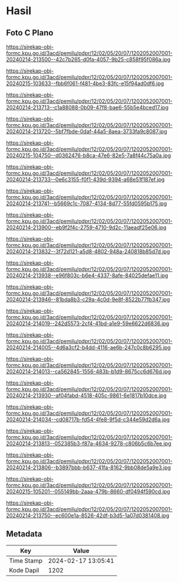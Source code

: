 # Hasil

## Foto C Plano

https://sirekap-obj-formc.kpu.go.id/3acd/pemilu/pdpr/12/02/05/20/07/1202052007001-20240214-213500--42c7b265-d0fa-4057-9b25-c858f95f086a.jpg

https://sirekap-obj-formc.kpu.go.id/3acd/pemilu/pdpr/12/02/05/20/07/1202052007001-20240215-103633--fbb6f061-f481-4be3-83fc-e15f94ad0df6.jpg

https://sirekap-obj-formc.kpu.go.id/3acd/pemilu/pdpr/12/02/05/20/07/1202052007001-20240214-213713--c1a88088-0b09-47f8-bae6-55b5e4bced17.jpg

https://sirekap-obj-formc.kpu.go.id/3acd/pemilu/pdpr/12/02/05/20/07/1202052007001-20240214-213720--5bf7fbde-0daf-44a5-8aea-3733fa9c8087.jpg

https://sirekap-obj-formc.kpu.go.id/3acd/pemilu/pdpr/12/02/05/20/07/1202052007001-20240215-104750--d0362476-b8ca-47e6-82e5-7a8f44c75a0a.jpg

https://sirekap-obj-formc.kpu.go.id/3acd/pemilu/pdpr/12/02/05/20/07/1202052007001-20240214-213733--0e6c3155-f0f1-439d-9394-a68e51f187ef.jpg

https://sirekap-obj-formc.kpu.go.id/3acd/pemilu/pdpr/12/02/05/20/07/1202052007001-20240214-213741--b5669c1c-7087-4134-8d77-55fd0595b175.jpg

https://sirekap-obj-formc.kpu.go.id/3acd/pemilu/pdpr/12/02/05/20/07/1202052007001-20240214-213900--eb9f2f4c-2759-4710-9d2c-11aeadf25e06.jpg

https://sirekap-obj-formc.kpu.go.id/3acd/pemilu/pdpr/12/02/05/20/07/1202052007001-20240214-213832--3f72d121-a5d8-4802-948a-240818b85d7d.jpg

https://sirekap-obj-formc.kpu.go.id/3acd/pemilu/pdpr/12/02/05/20/07/1202052007001-20240214-213938--e96f803c-b6e4-4337-8afe-84025defae11.jpg

https://sirekap-obj-formc.kpu.go.id/3acd/pemilu/pdpr/12/02/05/20/07/1202052007001-20240214-213946--81bda8b3-c29a-4c0d-9e8f-8522b77fb347.jpg

https://sirekap-obj-formc.kpu.go.id/3acd/pemilu/pdpr/12/02/05/20/07/1202052007001-20240214-214019--242d5573-2cf4-41bd-a1e9-59e6622d6836.jpg

https://sirekap-obj-formc.kpu.go.id/3acd/pemilu/pdpr/12/02/05/20/07/1202052007001-20240214-214005--4d6a3cf2-b4dd-4116-ae6b-247c0c8b6295.jpg

https://sirekap-obj-formc.kpu.go.id/3acd/pemilu/pdpr/12/02/05/20/07/1202052007001-20240214-214013--ca562845-1556-483b-b1d9-8675cc6d676d.jpg

https://sirekap-obj-formc.kpu.go.id/3acd/pemilu/pdpr/12/02/05/20/07/1202052007001-20240214-213930--af04fabd-4518-405c-9861-6e1817b10dce.jpg

https://sirekap-obj-formc.kpu.go.id/3acd/pemilu/pdpr/12/02/05/20/07/1202052007001-20240214-214034--cd08717b-fd54-4fe8-9f5d-c344e59d2d6a.jpg

https://sirekap-obj-formc.kpu.go.id/3acd/pemilu/pdpr/12/02/05/20/07/1202052007001-20240214-213813--052385b3-f87a-4634-9278-c806b5c6b7ee.jpg

https://sirekap-obj-formc.kpu.go.id/3acd/pemilu/pdpr/12/02/05/20/07/1202052007001-20240214-213806--b3897bbb-b637-41fa-8162-9bb08de5a9e3.jpg

https://sirekap-obj-formc.kpu.go.id/3acd/pemilu/pdpr/12/02/05/20/07/1202052007001-20240215-105201--055149bb-2aaa-479b-8660-df0494f590cd.jpg

https://sirekap-obj-formc.kpu.go.id/3acd/pemilu/pdpr/12/02/05/20/07/1202052007001-20240214-213750--ec600e1a-8526-42df-b3d5-1a07d0381408.jpg


## Metadata

| Key        | Value               |
| ---------- | ------------------- |
| Time Stamp | 2024-02-17 13:05:41 |
| Kode Dapil | 1202                |



